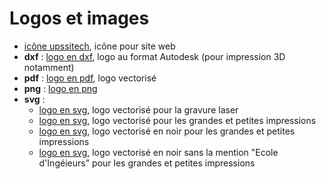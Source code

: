 # Logos et images
* [icône upssitech](favicon.png), icône pour site web
* **dxf** : [logo en dxf](logoUpssitech.dxf), logo au format Autodesk (pour impression 3D notamment)
* **pdf** : [logo en pdf](logoUpssitech.pdf), logo vectorisé
* **png** : [logo en png](logoUpssitech.png)
* **svg** :
  * [logo en svg](logoUpssitech.svg), logo vectorisé pour la gravure laser
  * [logo en svg](logoUpssitech2.svg), logo vectorisé pour les grandes et petites impressions
  * [logo en svg](logoUpssitech_plein.svg), logo vectorisé en noir pour les grandes et petites impressions
  * [logo en svg](logoUpssitech_plein_sans_EI.svg), logo vectorisé en noir sans la mention "Ecole d'Ingéieurs" pour les grandes et petites impressions
